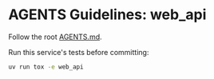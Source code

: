 # AGENTS Guidelines: web_api

Follow the root [AGENTS.md](../../AGENTS.md).

Run this service's tests before committing:

```bash
uv run tox -e web_api
```


